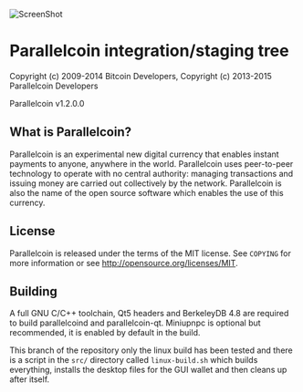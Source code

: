 ![ScreenShot](https://travis-ci.org/parallelcoin/parallelcoin.svg?branch=master)

Parallelcoin integration/staging tree
====================================

Copyright (c) 2009-2014 Bitcoin Developers,
Copyright (c) 2013-2015 Parallelcoin Developers

Parallelcoin v1.2.0.0

What is Parallelcoin?
--------------------

Parallelcoin is an experimental new digital currency that enables instant payments to
anyone, anywhere in the world. Parallelcoin uses peer-to-peer technology to operate
with no central authority: managing transactions and issuing money are carried
out collectively by the network. Parallelcoin is also the name of the open source
software which enables the use of this currency.

License
-------

Parallelcoin is released under the terms of the MIT license. See `COPYING` for more
information or see http://opensource.org/licenses/MIT.

Building
--------

A full GNU C/C++ toolchain, Qt5 headers and BerkeleyDB 4.8 are required to build parallelcoind and parallelcoin-qt. Miniupnpc is optional but recommended, it is enabled by default in the build.

This branch of the repository only the linux build has been tested and there is a script in the `src/` directory called `linux-build.sh` which builds everything, installs the desktop files for the GUI wallet and then cleans up after itself.
